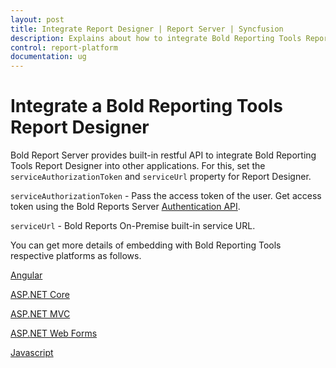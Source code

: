 ```yaml
---
layout: post
title: Integrate Report Designer | Report Server | Syncfusion
description: Explains about how to integrate Bold Reporting Tools Report Designer into other application using the Bold Reports Server built-in API service.
control: report-platform
documentation: ug
---
```


# Integrate a Bold Reporting Tools Report Designer

Bold Report Server provides built-in restful API to integrate Bold Reporting Tools Report Designer into other applications. For this, set the `serviceAuthorizationToken` and `serviceUrl` property for Report Designer.

   `serviceAuthorizationToken` - Pass the access token of the user. Get access token using the Bold Reports Server [Authentication API](/on-premise/rest-api-reference/v1.0/#operation/Authentication).

   `serviceUrl` -  Bold Reports On-Premise built-in service URL.

You can get more details of embedding with Bold Reporting Tools respective platforms as follows.

  [Angular](https://help.boldreports.com/angular/report-designer/server-integration/)

  [ASP.NET Core](https://help.boldreports.com/aspnet-core/report-designer/server-integration/)

  [ASP.NET MVC](https://help.boldreports.com/aspnet-mvc/report-designer/server-integration/)

  [ASP.NET Web Forms](https://help.boldreports.com/aspnet-web-forms/report-designer/server-integration/)

  [Javascript](https://help.boldreports.com/javascript/report-designer/server-integration/)